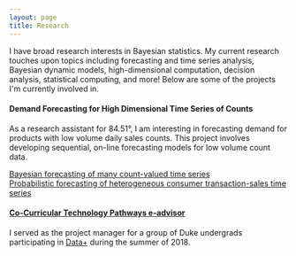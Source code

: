 ```yaml
---
layout: page
title: Research
---
```


I have broad research interests in Bayesian statistics.  My current research touches upon topics including forecasting and time series analysis, Bayesian dynamic models, high-dimensional computation, decision analysis, statistical computing, and more!  Below are some of the projects I'm currently involved in.

#### Demand Forecasting for High Dimensional Time Series of Counts
As a research assistant for 84.51&deg;, I am interesting in forecasting demand for products with low volume daily sales counts. This project involves developing sequential, on-line forecasting models for low volume count data.  

[Bayesian forecasting of many count-valued time series](https://arxiv.org/abs/1805.05232)  
[Probabilistic forecasting of heterogeneous consumer transaction-sales time series](https://arxiv.org/abs/1808.04698)  

#### [Co-Curricular Technology Pathways e-advisor](https://bigdata.duke.edu/projects/co-curricular-technology-pathways-e-advisor)
I served as the project manager for a group of Duke undergrads participating in [Data+](https://bigdata.duke.edu/data) during the summer of 2018.
